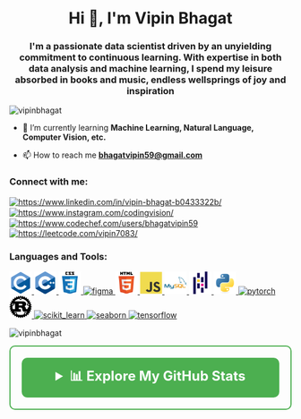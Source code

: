 <h1 align="center">Hi 👋, I'm Vipin Bhagat</h1>
<h3 align="center">I'm a passionate data scientist driven by an unyielding commitment to continuous learning. With expertise in both data analysis and machine learning, I spend my leisure absorbed in books and music, endless wellsprings of joy and inspiration</h3>

<p align="left"> <img src="https://komarev.com/ghpvc/?username=vipinbhagat&label=Profile%20views&color=0e75b6&style=flat" alt="vipinbhagat" /> </p>

- 🌱 I’m currently learning **Machine Learning, Natural Language, Computer Vision, etc.**

- 📫 How to reach me **bhagatvipin59@gmail.com**

<h3 align="left">Connect with me:</h3>
<p align="left">
<a href="https://linkedin.com/in/https://www.linkedin.com/in/vipin-bhagat-b0433322b/" target="blank"><img align="center" src="https://raw.githubusercontent.com/rahuldkjain/github-profile-readme-generator/master/src/images/icons/Social/linked-in-alt.svg" alt="https://www.linkedin.com/in/vipin-bhagat-b0433322b/" height="30" width="40" /></a>
<a href="https://instagram.com/https://www.instagram.com/codingvision/" target="blank"><img align="center" src="https://raw.githubusercontent.com/rahuldkjain/github-profile-readme-generator/master/src/images/icons/Social/instagram.svg" alt="https://www.instagram.com/codingvision/" height="30" width="40" /></a>
<a href="https://www.codechef.com/users/https://www.codechef.com/users/bhagatvipin59" target="blank"><img align="center" src="https://cdn.jsdelivr.net/npm/simple-icons@3.1.0/icons/codechef.svg" alt="https://www.codechef.com/users/bhagatvipin59" height="30" width="40" /></a>
<a href="https://www.leetcode.com/https://leetcode.com/vipin7083/" target="blank"><img align="center" src="https://raw.githubusercontent.com/rahuldkjain/github-profile-readme-generator/master/src/images/icons/Social/leet-code.svg" alt="https://leetcode.com/vipin7083/" height="30" width="40" /></a>
</p>

<h3 align="left">Languages and Tools:</h3>
<p align="left"> <a href="https://www.cprogramming.com/" target="_blank" rel="noreferrer"> <img src="https://raw.githubusercontent.com/devicons/devicon/master/icons/c/c-original.svg" alt="c" width="40" height="40"/> </a> <a href="https://www.w3schools.com/cpp/" target="_blank" rel="noreferrer"> <img src="https://raw.githubusercontent.com/devicons/devicon/master/icons/cplusplus/cplusplus-original.svg" alt="cplusplus" width="40" height="40"/> </a> <a href="https://www.w3schools.com/css/" target="_blank" rel="noreferrer"> <img src="https://raw.githubusercontent.com/devicons/devicon/master/icons/css3/css3-original-wordmark.svg" alt="css3" width="40" height="40"/> </a> <a href="https://www.figma.com/" target="_blank" rel="noreferrer"> <img src="https://www.vectorlogo.zone/logos/figma/figma-icon.svg" alt="figma" width="40" height="40"/> </a> <a href="https://www.w3.org/html/" target="_blank" rel="noreferrer"> <img src="https://raw.githubusercontent.com/devicons/devicon/master/icons/html5/html5-original-wordmark.svg" alt="html5" width="40" height="40"/> </a> <a href="https://developer.mozilla.org/en-US/docs/Web/JavaScript" target="_blank" rel="noreferrer"> <img src="https://raw.githubusercontent.com/devicons/devicon/master/icons/javascript/javascript-original.svg" alt="javascript" width="40" height="40"/> </a> <a href="https://www.mysql.com/" target="_blank" rel="noreferrer"> <img src="https://raw.githubusercontent.com/devicons/devicon/master/icons/mysql/mysql-original-wordmark.svg" alt="mysql" width="40" height="40"/> </a> <a href="https://pandas.pydata.org/" target="_blank" rel="noreferrer"> <img src="https://raw.githubusercontent.com/devicons/devicon/2ae2a900d2f041da66e950e4d48052658d850630/icons/pandas/pandas-original.svg" alt="pandas" width="40" height="40"/> </a> <a href="https://www.python.org" target="_blank" rel="noreferrer"> <img src="https://raw.githubusercontent.com/devicons/devicon/master/icons/python/python-original.svg" alt="python" width="40" height="40"/> </a> <a href="https://pytorch.org/" target="_blank" rel="noreferrer"> <img src="https://www.vectorlogo.zone/logos/pytorch/pytorch-icon.svg" alt="pytorch" width="40" height="40"/> </a> <a href="https://www.rust-lang.org" target="_blank" rel="noreferrer"> <img src="https://raw.githubusercontent.com/devicons/devicon/master/icons/rust/rust-plain.svg" alt="rust" width="40" height="40"/> </a> <a href="https://scikit-learn.org/" target="_blank" rel="noreferrer"> <img src="https://upload.wikimedia.org/wikipedia/commons/0/05/Scikit_learn_logo_small.svg" alt="scikit_learn" width="40" height="40"/> </a> <a href="https://seaborn.pydata.org/" target="_blank" rel="noreferrer"> <img src="https://seaborn.pydata.org/_images/logo-mark-lightbg.svg" alt="seaborn" width="40" height="40"/> </a> <a href="https://www.tensorflow.org" target="_blank" rel="noreferrer"> <img src="https://www.vectorlogo.zone/logos/tensorflow/tensorflow-icon.svg" alt="tensorflow" width="40" height="40"/> </a> </p>

<p><img align="center" src="https://github-readme-stats.vercel.app/api/top-langs?username=vipinbhagat&show_icons=true&locale=en&layout=compact" alt="vipinbhagat" /></p>

<div style="text-align: center;">
    <details style="border: 2px solid #4CAF50; border-radius: 10px; padding: 20px; margin-bottom: 20px;">
        <summary style="cursor: pointer; font-size: 24px; background-color: #4CAF50; color: white; padding: 15px; border-radius: 10px;"><strong>📊 Explore My GitHub Stats</strong></summary>
        <div style="margin-top: 20px;">
            <a href="https://github.com/vipinbhagat123">
                <img src="https://github-readme-stats.vercel.app/api?username=vipinbhagat&show_icons=true&count_private=true&theme=dark" width="400" style="border-radius: 10px;" onmouseover="this.style.transform='scale(1.05)'" onmouseout="this.style.transform='scale(1)'">
            </a>
        </div>
        <div style="margin-top: 30px;">
            <a href="https://github.com/vipinbhagat123">
                <img src="https://github-readme-streak-stats.herokuapp.com/?user=vipinbhagat&theme=dark" width="400" style="border-radius: 10px;" onmouseover="this.style.transform='scale(1.05)'" onmouseout="this.style.transform='scale(1)'">
            </a>
        </div>
        <div style="margin-top: 30px;">
            <a href="https://github.com/vipinbhagat123">
                <img src="https://github-readme-stats.vercel.app/api/top-langs/?username=vipinbhagat&layout=compact&langs_count=10&theme=dark" width="400" style="border-radius: 10px;" onmouseover="this.style.transform='scale(1.05)'" onmouseout="this.style.transform='scale(1)'">
            </a>
        </div>
        <p style="margin-top: 30px; font-size: 16px;">👉 <a href="https://github.com/vipinbhagat123" style="color: #4CAF50;">Visit my GitHub profile for more!</a></p>
    </details>
</div>
